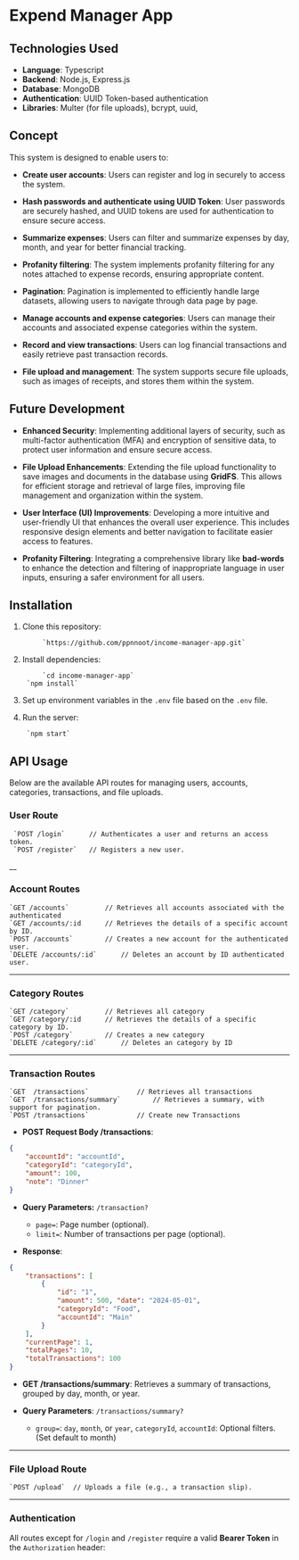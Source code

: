 
# Expend Manager App

## Technologies Used
- **Language**: Typescript
- **Backend**: Node.js, Express.js
- **Database**: MongoDB
- **Authentication**: UUID Token-based authentication
- **Libraries**: Multer (for file uploads), bcrypt, uuid, 

## Concept
This system is designed to enable users to:

-   **Create user accounts**: Users can register and log in securely to access the system.
-   **Hash passwords and authenticate using UUID Token**: User passwords are securely hashed, and UUID tokens are used for authentication to ensure secure access.

-   **Summarize expenses**: Users can filter and summarize expenses by day, month, and year for better financial tracking.
-   **Profanity filtering**: The system implements profanity filtering for any notes attached to expense records, ensuring appropriate content.
 
-   **Pagination**: Pagination is implemented to efficiently handle large datasets, allowing users to navigate through data page by page.

-   **Manage accounts and expense categories**: Users can manage their accounts and associated expense categories within the system.

-   **Record and view transactions**: Users can log financial transactions and easily retrieve past transaction records.

-   **File upload and management**: The system supports secure file uploads, such as images of receipts, and stores them within the system.


## Future Development
-   **Enhanced Security**: Implementing additional layers of security, such as multi-factor authentication (MFA) and encryption of sensitive data, to protect user information and ensure secure access.
    
-   **File Upload Enhancements**: Extending the file upload functionality to save images and documents in the database using **GridFS**. This allows for efficient storage and retrieval of large files, improving file management and organization within the system.
    
-   **User Interface (UI) Improvements**: Developing a more intuitive and user-friendly UI that enhances the overall user experience. This includes responsive design elements and better navigation to facilitate easier access to features.

- **Profanity Filtering**: Integrating a comprehensive library like **bad-words** to enhance the detection and filtering of inappropriate language in user inputs, ensuring a safer environment for all users.

## Installation
1. Clone this repository:

	      	`https://github.com/ppnnoot/income-manager-app.git`

2. Install dependencies:

	    	`cd income-manager-app`
		`npm install`

3. Set up environment variables in the `.env` file based on the `.env` file.
4. Run the server:

		`npm start`

## API Usage
Below are the available API routes for managing users, accounts, categories, transactions, and file uploads.

### User Route
  
	 `POST /login` 		// Authenticates a user and returns an access token.
	 `POST /register` 	// Registers a new user.

__
### Account Routes

	`GET /accounts` 		// Retrieves all accounts associated with the authenticated
	`GET /accounts/:id 		// Retrieves the details of a specific account by ID.
	`POST /accounts`		// Creates a new account for the authenticated user.
	`DELETE /accounts/:id` 		// Deletes an account by ID authenticated user.
 
___
### Category Routes

	`GET /category` 		// Retrieves all category
	`GET /category/:id 		// Retrieves the details of a specific category by ID.
	`POST /category`		// Creates a new category
	`DELETE /category/:id` 		// Deletes an category by ID
___
### Transaction Routes

	`GET  /transactions`			// Retrieves all transactions
	`GET  /transactions/summary`		// Retrieves a summary, with support for pagination.
	`POST /transactions` 			// Create new Transactions



- **POST Request Body /transactions**:
```json
{
	"accountId": "accountId",
	"categoryId": "categoryId",	
	"amount": 100,
	"note": "Dinner"
}
```

- **Query Parameters:** `/transaction?`
	- `page=`: Page number (optional).
	- `limit=`: Number of transactions per page (optional).

- **Response**:

```json
{
	"transactions": [
		{ 
			"id": "1", 
			"amount": 500, "date": "2024-05-01",
			"categoryId": "Food", 
			"accountId": "Main" 
		}
	],
	"currentPage": 1,
	"totalPages": 10,
	"totalTransactions": 100
}
```

  

- **GET /transactions/summary**: Retrieves a summary of transactions, grouped by day, month, or year.

- **Query Parameters**: `/transactions/summary?`



	- `group=`: `day`, `month`, or `year`, `categoryId`, `accountId`: Optional filters. (Set default to month)

 ___
### File Upload Route

	`POST /upload`	// Uploads a file (e.g., a transaction slip).

  
___
### Authentication

All routes except for `/login` and `/register` require a valid **Bearer Token** in the `Authorization` header:
